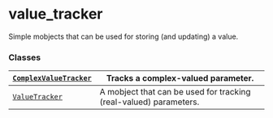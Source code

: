 # value_tracker

Simple mobjects that can be used for storing (and updating) a value.

### Classes

| [`ComplexValueTracker`](manim.mobject.value_tracker.ComplexValueTracker.md#manim.mobject.value_tracker.ComplexValueTracker)   | Tracks a complex-valued parameter.                                |
|-------------------------------------------------------------------------------------------------------------------------------|-------------------------------------------------------------------|
| [`ValueTracker`](manim.mobject.value_tracker.ValueTracker.md#manim.mobject.value_tracker.ValueTracker)                        | A mobject that can be used for tracking (real-valued) parameters. |
